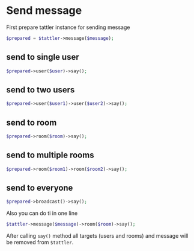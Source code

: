 # Send message
 
First prepare tattler instance for sending message
```php
$prepared = $tattler->message($message);
``` 

## send to single user

```php
$prepared->user($user)->say();
```

## send to two users
```php
$prepared->user($user1)->user($user2)->say();
```

## send to room
```php
$prepared->room($room)->say();
```

## send to multiple rooms
```php
$prepared->room($room1)->room($room2)->say();
```

## send to everyone
```php
$prepared->broadcast()->say();
```

Also you can do ti in one line
```php
$tattler->message($message)->room($room)->say();
```

After calling `say()` method all targets (users and rooms) and message will be removed from `$tattler`. 
